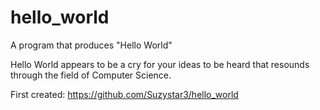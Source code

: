 # hello_world
A program that produces "Hello World"

Hello World appears to be a cry for your ideas to be heard that resounds through the field of Computer Science.

First created: https://github.com/Suzystar3/hello_world
